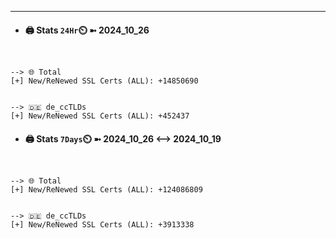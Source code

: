

---
- #### 🖨️ **Stats** `24Hr`⏲️ ➼ 2024_10_26
```console


--> 🌐 Total
[+] New/ReNewed SSL Certs (ALL): +14850690


--> 🇩🇪 de_ccTLDs
[+] New/ReNewed SSL Certs (ALL): +452437

```

- #### 🖨️ **Stats** `7Days`⏲️ ➼ 2024_10_26 <--> 2024_10_19
```console


--> 🌐 Total
[+] New/ReNewed SSL Certs (ALL): +124086809


--> 🇩🇪 de_ccTLDs
[+] New/ReNewed SSL Certs (ALL): +3913338

```

